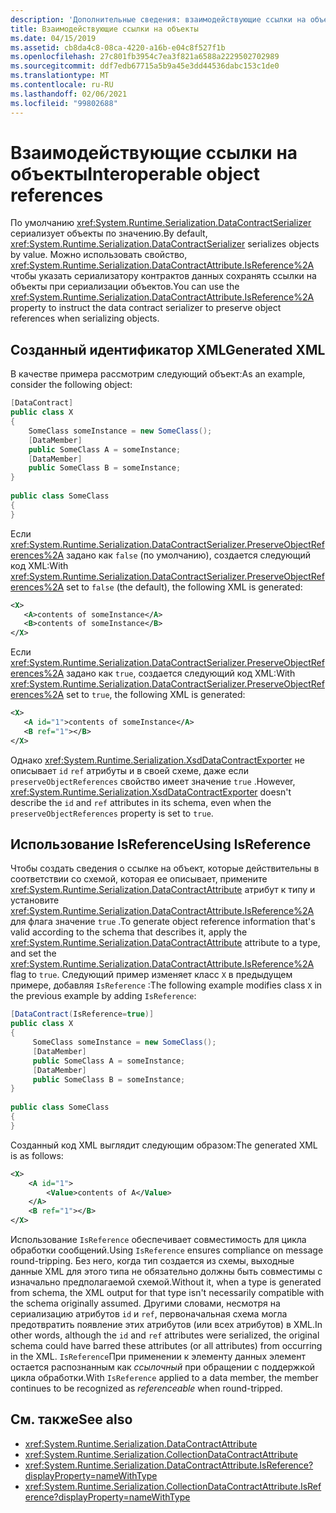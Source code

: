 ```yaml
---
description: 'Дополнительные сведения: взаимодействующие ссылки на объекты'
title: Взаимодействующие ссылки на объекты
ms.date: 04/15/2019
ms.assetid: cb8da4c8-08ca-4220-a16b-e04c8f527f1b
ms.openlocfilehash: 27c801fb3954c7ea3f821a6588a2229502702989
ms.sourcegitcommit: ddf7edb67715a5b9a45e3dd44536dabc153c1de0
ms.translationtype: MT
ms.contentlocale: ru-RU
ms.lasthandoff: 02/06/2021
ms.locfileid: "99802688"
---
```

# <a name="interoperable-object-references"></a><span data-ttu-id="7ce36-103">Взаимодействующие ссылки на объекты</span><span class="sxs-lookup"><span data-stu-id="7ce36-103">Interoperable object references</span></span>

<span data-ttu-id="7ce36-104">По умолчанию <xref:System.Runtime.Serialization.DataContractSerializer> сериализует объекты по значению.</span><span class="sxs-lookup"><span data-stu-id="7ce36-104">By default, <xref:System.Runtime.Serialization.DataContractSerializer> serializes objects by value.</span></span> <span data-ttu-id="7ce36-105">Можно использовать свойство, <xref:System.Runtime.Serialization.DataContractAttribute.IsReference%2A> чтобы указать сериализатору контрактов данных сохранять ссылки на объекты при сериализации объектов.</span><span class="sxs-lookup"><span data-stu-id="7ce36-105">You can use the <xref:System.Runtime.Serialization.DataContractAttribute.IsReference%2A> property to instruct the data contract serializer to preserve object references when serializing objects.</span></span>  
  
## <a name="generated-xml"></a><span data-ttu-id="7ce36-106">Созданный идентификатор XML</span><span class="sxs-lookup"><span data-stu-id="7ce36-106">Generated XML</span></span>  

 <span data-ttu-id="7ce36-107">В качестве примера рассмотрим следующий объект:</span><span class="sxs-lookup"><span data-stu-id="7ce36-107">As an example, consider the following object:</span></span>  
  
```csharp  
[DataContract]  
public class X  
{  
    SomeClass someInstance = new SomeClass();  
    [DataMember]  
    public SomeClass A = someInstance;  
    [DataMember]  
    public SomeClass B = someInstance;  
}  
  
public class SomeClass
{  
}  
```  
  
 <span data-ttu-id="7ce36-108">Если <xref:System.Runtime.Serialization.DataContractSerializer.PreserveObjectReferences%2A> задано как `false` (по умолчанию), создается следующий код XML:</span><span class="sxs-lookup"><span data-stu-id="7ce36-108">With <xref:System.Runtime.Serialization.DataContractSerializer.PreserveObjectReferences%2A> set to `false` (the default), the following XML is generated:</span></span>  
  
```xml  
<X>  
   <A>contents of someInstance</A>  
   <B>contents of someInstance</B>  
</X>  
```  
  
 <span data-ttu-id="7ce36-109">Если <xref:System.Runtime.Serialization.DataContractSerializer.PreserveObjectReferences%2A> задано как `true`, создается следующий код XML:</span><span class="sxs-lookup"><span data-stu-id="7ce36-109">With <xref:System.Runtime.Serialization.DataContractSerializer.PreserveObjectReferences%2A> set to `true`, the following XML is generated:</span></span>  
  
```xml  
<X>  
   <A id="1">contents of someInstance</A>  
   <B ref="1"></B>  
</X>  
```  
  
 <span data-ttu-id="7ce36-110">Однако <xref:System.Runtime.Serialization.XsdDataContractExporter> не описывает `id` `ref` атрибуты и в своей схеме, даже если `preserveObjectReferences` свойство имеет значение `true` .</span><span class="sxs-lookup"><span data-stu-id="7ce36-110">However, <xref:System.Runtime.Serialization.XsdDataContractExporter> doesn't describe the `id` and `ref` attributes in its schema, even when the `preserveObjectReferences` property is set to `true`.</span></span>  
  
## <a name="using-isreference"></a><span data-ttu-id="7ce36-111">Использование IsReference</span><span class="sxs-lookup"><span data-stu-id="7ce36-111">Using IsReference</span></span>  

 <span data-ttu-id="7ce36-112">Чтобы создать сведения о ссылке на объект, которые действительны в соответствии со схемой, которая ее описывает, примените <xref:System.Runtime.Serialization.DataContractAttribute> атрибут к типу и установите <xref:System.Runtime.Serialization.DataContractAttribute.IsReference%2A> для флага значение `true` .</span><span class="sxs-lookup"><span data-stu-id="7ce36-112">To generate object reference information that's valid according to the schema that describes it, apply the <xref:System.Runtime.Serialization.DataContractAttribute> attribute to a type, and set the <xref:System.Runtime.Serialization.DataContractAttribute.IsReference%2A> flag to `true`.</span></span> <span data-ttu-id="7ce36-113">Следующий пример изменяет класс `X` в предыдущем примере, добавляя `IsReference` :</span><span class="sxs-lookup"><span data-stu-id="7ce36-113">The following example modifies class `X` in the previous example by adding `IsReference`:</span></span>  
  
```csharp
[DataContract(IsReference=true)]
public class X
{  
     SomeClass someInstance = new SomeClass();
     [DataMember]
     public SomeClass A = someInstance;
     [DataMember]
     public SomeClass B = someInstance;
}
  
public class SomeClass
{
}  
````

 <span data-ttu-id="7ce36-114">Созданный код XML выглядит следующим образом:</span><span class="sxs-lookup"><span data-stu-id="7ce36-114">The generated XML is as follows:</span></span>  

```xml
<X>  
    <A id="1">
        <Value>contents of A</Value>  
    </A>
    <B ref="1"></B>  
</X>
```  
  
 <span data-ttu-id="7ce36-115">Использование `IsReference` обеспечивает совместимость для цикла обработки сообщений.</span><span class="sxs-lookup"><span data-stu-id="7ce36-115">Using `IsReference` ensures compliance on message round-tripping.</span></span> <span data-ttu-id="7ce36-116">Без него, когда тип создается из схемы, выходные данные XML для этого типа не обязательно должны быть совместимы с изначально предполагаемой схемой.</span><span class="sxs-lookup"><span data-stu-id="7ce36-116">Without it, when a type is generated from schema, the XML output for that type isn't necessarily compatible with the schema originally assumed.</span></span> <span data-ttu-id="7ce36-117">Другими словами, несмотря на сериализацию атрибутов `id` и `ref`, первоначальная схема могла предотвратить появление этих атрибутов (или всех атрибутов) в XML.</span><span class="sxs-lookup"><span data-stu-id="7ce36-117">In other words, although the `id` and `ref` attributes were serialized, the original schema could have barred these attributes (or all attributes) from occurring in the XML.</span></span> <span data-ttu-id="7ce36-118">`IsReference`При применении к элементу данных элемент остается распознанным как *ссылочный* при обращении с поддержкой цикла обработки.</span><span class="sxs-lookup"><span data-stu-id="7ce36-118">With `IsReference` applied to a data member, the member continues to be recognized as *referenceable* when round-tripped.</span></span>  
  
## <a name="see-also"></a><span data-ttu-id="7ce36-119">См. также</span><span class="sxs-lookup"><span data-stu-id="7ce36-119">See also</span></span>

- <xref:System.Runtime.Serialization.DataContractAttribute>
- <xref:System.Runtime.Serialization.CollectionDataContractAttribute>
- <xref:System.Runtime.Serialization.DataContractAttribute.IsReference?displayProperty=nameWithType>
- <xref:System.Runtime.Serialization.CollectionDataContractAttribute.IsReference?displayProperty=nameWithType>
